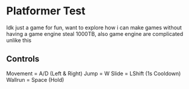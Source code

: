 # Platformer Test
Idk just a game for fun, want to explore how i can make games without having a game engine steal 1000TB, also game engine are complicated unlike this

## Controls
Movement = A/D (Left & Right)
Jump = W
Slide = LShift (1s Cooldown)
Wallrun = Space (Hold)
